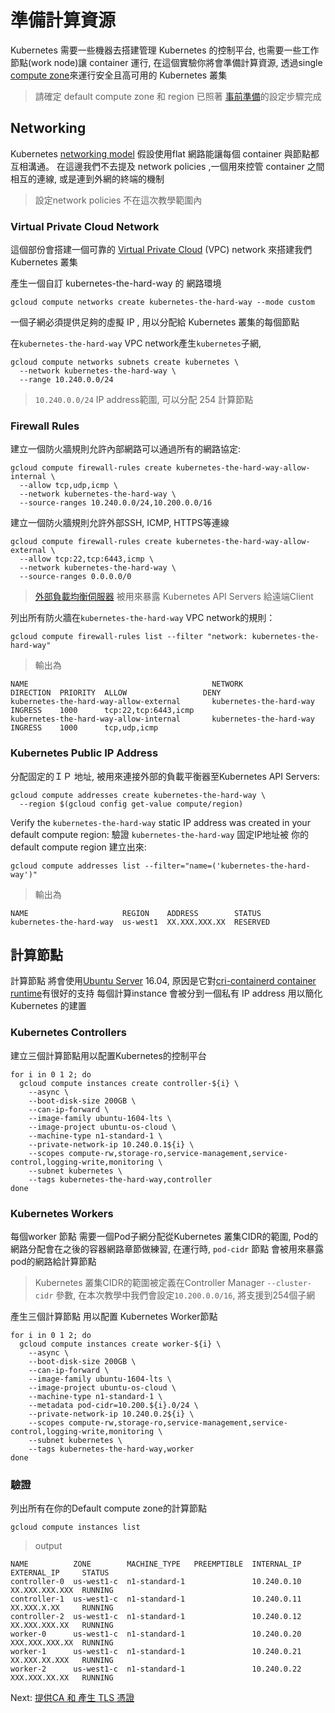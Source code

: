# 準備計算資源
Kubernetes 需要一些機器去搭建管理 Kubernetes 的控制平台, 也需要一些工作節點(work node)讓 container 運行, 在這個實驗你將會準備計算資源, 透過single [compute zone](https://cloud.google.com/compute/docs/regions-zones/regions-zones)來運行安全且高可用的 Kubernetes 叢集 

> 請確定 default compute zone 和 region 已照著 [事前準備](01-prerequisites.md#set-a-default-compute-region-and-zone)的設定步驟完成


## Networking

Kubernetes [networking model](https://kubernetes.io/docs/concepts/cluster-administration/networking/#kubernetes-model) 假設使用flat 
網路能讓每個 container 與節點都互相溝通。 在這邊我們不去提及 network policies ,一個用來控管 container 之間相互的連線, 或是連到外網的終端的機制


> 設定network policies 不在這次教學範圍內


### Virtual Private Cloud Network

這個部份會搭建一個可靠的 [Virtual Private Cloud](https://cloud.google.com/compute/docs/networks-and-firewalls#networks) (VPC) network 來搭建我們 Kubernetes 叢集

產生一個自訂 kubernetes-the-hard-way 的 網路環境


```
gcloud compute networks create kubernetes-the-hard-way --mode custom
```

一個子網必須提供足夠的虛擬 IP , 用以分配給 Kubernetes 叢集的每個節點

在`kubernetes-the-hard-way` VPC network產生`kubernetes`子網,


```
gcloud compute networks subnets create kubernetes \
  --network kubernetes-the-hard-way \
  --range 10.240.0.0/24
```

> `10.240.0.0/24` IP address範圍, 可以分配 254 計算節點

### Firewall Rules


建立一個防火牆規則允許內部網路可以通過所有的網路協定:

```
gcloud compute firewall-rules create kubernetes-the-hard-way-allow-internal \
  --allow tcp,udp,icmp \
  --network kubernetes-the-hard-way \
  --source-ranges 10.240.0.0/24,10.200.0.0/16
```
建立一個防火牆規則允許外部SSH, ICMP, HTTPS等連線

```
gcloud compute firewall-rules create kubernetes-the-hard-way-allow-external \
  --allow tcp:22,tcp:6443,icmp \
  --network kubernetes-the-hard-way \
  --source-ranges 0.0.0.0/0
```

>  [外部負載均衡伺服器](https://cloud.google.com/compute/docs/load-balancing/network/) 被用來暴露 Kubernetes API Servers 給遠端Client

列出所有防火牆在`kubernetes-the-hard-way` VPC network的規則：

```
gcloud compute firewall-rules list --filter "network: kubernetes-the-hard-way"
```

> 輸出為

```
NAME                                         NETWORK                  DIRECTION  PRIORITY  ALLOW                 DENY
kubernetes-the-hard-way-allow-external       kubernetes-the-hard-way  INGRESS    1000      tcp:22,tcp:6443,icmp
kubernetes-the-hard-way-allow-internal       kubernetes-the-hard-way  INGRESS    1000      tcp,udp,icmp
```

### Kubernetes Public IP Address

分配固定的ＩＰ 地址, 被用來連接外部的負載平衡器至Kubernetes API Servers:


```
gcloud compute addresses create kubernetes-the-hard-way \
  --region $(gcloud config get-value compute/region)
```


Verify the `kubernetes-the-hard-way` static IP address was created in your default compute region:
驗證 `kubernetes-the-hard-way` 固定IP地址被 你的default compute region 建立出來:

```
gcloud compute addresses list --filter="name=('kubernetes-the-hard-way')"
```

> 輸出為

```
NAME                     REGION    ADDRESS        STATUS
kubernetes-the-hard-way  us-west1  XX.XXX.XXX.XX  RESERVED
```

## 計算節點



計算節點 將會使用[Ubuntu Server](https://www.ubuntu.com/server) 16.04, 原因是它對[cri-containerd container runtime](https://github.com/kubernetes-incubator/cri-containerd)有很好的支持 每個計算instance 會被分到一個私有 IP address 用以簡化Kubernetes 的建置



### Kubernetes Controllers

建立三個計算節點用以配置Kubernetes的控制平台

```
for i in 0 1 2; do
  gcloud compute instances create controller-${i} \
    --async \
    --boot-disk-size 200GB \
    --can-ip-forward \
    --image-family ubuntu-1604-lts \
    --image-project ubuntu-os-cloud \
    --machine-type n1-standard-1 \
    --private-network-ip 10.240.0.1${i} \
    --scopes compute-rw,storage-ro,service-management,service-control,logging-write,monitoring \
    --subnet kubernetes \
    --tags kubernetes-the-hard-way,controller
done
```


### Kubernetes Workers
每個worker 節點 需要一個Pod子網分配從Kubernetes 叢集CIDR的範圍, Pod的網路分配會在之後的容器網路章節做練習, 在運行時, `pod-cidr` 節點 會被用來暴露pod的網路給計算節點

> Kubernetes 叢集CIDR的範圍被定義在Controller Manager `--cluster-cidr` 參數, 在本次教學中我們會設定`10.200.0.0/16`, 將支援到254個子網

產生三個計算節點 用以配置 Kubernetes Worker節點

```
for i in 0 1 2; do
  gcloud compute instances create worker-${i} \
    --async \
    --boot-disk-size 200GB \
    --can-ip-forward \
    --image-family ubuntu-1604-lts \
    --image-project ubuntu-os-cloud \
    --machine-type n1-standard-1 \
    --metadata pod-cidr=10.200.${i}.0/24 \
    --private-network-ip 10.240.0.2${i} \
    --scopes compute-rw,storage-ro,service-management,service-control,logging-write,monitoring \
    --subnet kubernetes \
    --tags kubernetes-the-hard-way,worker
done
```

### 驗證

列出所有在你的Default compute zone的計算節點


```
gcloud compute instances list
```

> output

```
NAME          ZONE        MACHINE_TYPE   PREEMPTIBLE  INTERNAL_IP  EXTERNAL_IP     STATUS
controller-0  us-west1-c  n1-standard-1               10.240.0.10  XX.XXX.XXX.XXX  RUNNING
controller-1  us-west1-c  n1-standard-1               10.240.0.11  XX.XXX.X.XX     RUNNING
controller-2  us-west1-c  n1-standard-1               10.240.0.12  XX.XXX.XXX.XX   RUNNING
worker-0      us-west1-c  n1-standard-1               10.240.0.20  XXX.XXX.XXX.XX  RUNNING
worker-1      us-west1-c  n1-standard-1               10.240.0.21  XX.XXX.XX.XXX   RUNNING
worker-2      us-west1-c  n1-standard-1               10.240.0.22  XXX.XXX.XX.XX   RUNNING
```

Next: [提供CA 和 產生 TLS 憑證](04-certificate-authority.md)
